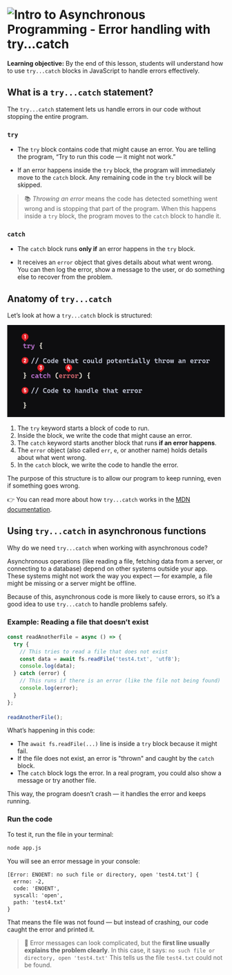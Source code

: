 # ![Intro to Asynchronous Programming - Error handling with `try...catch`](./assets/hero.png)

**Learning objective:** By the end of this lesson, students will understand how to use `try...catch` blocks in JavaScript to handle errors effectively.

## What is a `try...catch` statement?

The `try...catch` statement lets us handle errors in our code without stopping the entire program.

### `try`

- The `try` block contains code that might cause an error. You are telling the program, “Try to run this code — it might not work.”

- If an error happens inside the `try` block, the program will immediately move to the `catch` block. Any remaining code in the `try` block will be skipped.

> 📚 _Throwing an error_ means the code has detected something went wrong and is stopping that part of the program. When this happens inside a `try` block, the program moves to the `catch` block to handle it.

### `catch`

- The `catch` block runs **only if** an error happens in the `try` block.

- It receives an `error` object that gives details about what went wrong. You can then log the error, show a message to the user, or do something else to recover from the problem.

## Anatomy of `try...catch`

Let’s look at how a `try...catch` block is structured:

![Anatomy of `try...catch`](./assets/try-catch.png)

1. The `try` keyword starts a block of code to run.
2. Inside the block, we write the code that might cause an error.
3. The `catch` keyword starts another block that runs **if an error happens**.
4. The `error` object (also called `err`, `e`, or another name) holds details about what went wrong.
5. In the `catch` block, we write the code to handle the error.

The purpose of this structure is to allow our program to keep running, even if something goes wrong.

👉 You can read more about how `try...catch` works in the [MDN documentation](https://developer.mozilla.org/en-US/docs/Web/JavaScript/Reference/Statements/try...catch).

## Using `try...catch` in asynchronous functions

Why do we need `try...catch` when working with asynchronous code?

Asynchronous operations (like reading a file, fetching data from a server, or connecting to a database) depend on other systems outside your app. These systems might not work the way you expect — for example, a file might be missing or a server might be offline.

Because of this, asynchronous code is more likely to cause errors, so it’s a good idea to use `try...catch` to handle problems safely.

### Example: Reading a file that doesn’t exist

```javascript
const readAnotherFile = async () => {
  try {
    // This tries to read a file that does not exist
    const data = await fs.readFile('test4.txt', 'utf8');
    console.log(data);
  } catch (error) {
    // This runs if there is an error (like the file not being found)
    console.log(error);
  }
};

readAnotherFile();
```

What’s happening in this code:

- The `await fs.readFile(...)` line is inside a `try` block because it might fail.
- If the file does not exist, an error is "thrown" and caught by the `catch` block.
- The `catch` block logs the error. In a real program, you could also show a message or try another file.

This way, the program doesn’t crash — it handles the error and keeps running.

### Run the code

To test it, run the file in your terminal:

```bash
node app.js
```

You will see an error message in your console:

```plaintext
[Error: ENOENT: no such file or directory, open 'test4.txt'] {
  errno: -2,
  code: 'ENOENT',
  syscall: 'open',
  path: 'test4.txt'
}
```

That means the file was not found — but instead of crashing, our code caught the error and printed it.

> 🧠 Error messages can look complicated, but the **first line usually explains the problem clearly**. In this case, it says: `no such file or directory, open 'test4.txt'` This tells us the file `test4.txt` could not be found.
